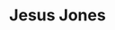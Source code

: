 ---
title: "Jesus Jones"
summary: "Mike Edwards and Simon Matthews began gigging around prior to 1986 when they met Alan Doughty . Together they created \"Camouflage\" . Having no commercial luck they reformed as \"Big Colour\" again with no joy. Eventually after a trip to Spain \"Jesus Jones\" was born and fleshed out with the addition of Iain \"Barry D\" Baker and Jerry de Abela Borg . Finally the bouncy one had harrassed Food Records enough that they were given a deal. I believe the demo included Info Freako, Cut & Dried and Welcome Back Victoria. After EMI became more involved in Food they wanted more control over the records, and the album \"Already\" suffered. It took too long in coming out and received no support from the label. Eventually Jesus Jones were dropped, although Mike Edwards was retained. Gen left the band after a conflicting schedule with his other projects of \"Baby Chaos\", \"Regency Buck\" and \"Deckard\". Tony Arthy joined the band as the new drummer. Koch Records then signed the band and \"London\" was released to good critical praise, but no commercial success. Two singles were lifted from the album, but were largely produced by the Mike Edwards. Since then they released \"Culture Vulture\" a 4 track single with the elements of the title track to be used to create fan mixes. The results of which are on the official site."
image: "jesus-jones.jpg"
---